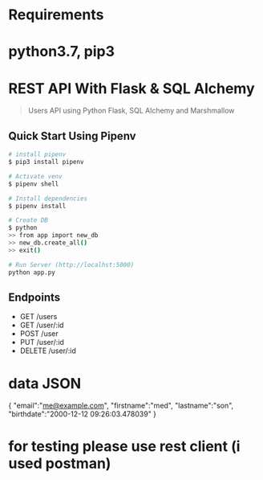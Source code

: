 # Requirements
# python3.7, pip3
# REST API With Flask & SQL Alchemy

> Users API using Python Flask, SQL Alchemy and Marshmallow

## Quick Start Using Pipenv

``` bash
# install pipenv
$ pip3 install pipenv

# Activate venv
$ pipenv shell

# Install dependencies
$ pipenv install

# Create DB
$ python
>> from app import new_db
>> new_db.create_all()
>> exit()

# Run Server (http://localhst:5000)
python app.py
```

## Endpoints

* GET     /users
* GET     /user/:id
* POST    /user
* PUT     /user/:id
* DELETE  /user/:id

# data JSON
{
    "email":"me@example.com",
    "firstname":"med",
    "lastname":"son",
    "birthdate":"2000-12-12 09:26:03.478039"
}
# for testing please use rest client (i used postman)
